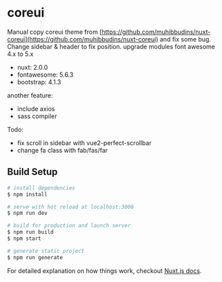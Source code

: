 # coreui

Manual copy coreui theme from [https://github.com/muhibbudins/nuxt-coreui](https://github.com/muhibbudins/nuxt-coreui) and fix some bug. Change sidebar & header to fix position. upgrade modules font awesome 4.x to 5.x

- nuxt: 2.0.0
- fontawesome: 5.6.3
- bootstrap: 4.1.3

another feature:
- include axios
- sass compiler


Todo:
- fix scroll in sidebar with vue2-perfect-scrollbar
- change fa class with fab/fas/far

## Build Setup

``` bash
# install dependencies
$ npm install

# serve with hot reload at localhost:3000
$ npm run dev

# build for production and launch server
$ npm run build
$ npm start

# generate static project
$ npm run generate
```

For detailed explanation on how things work, checkout [Nuxt.js docs](https://nuxtjs.org).
